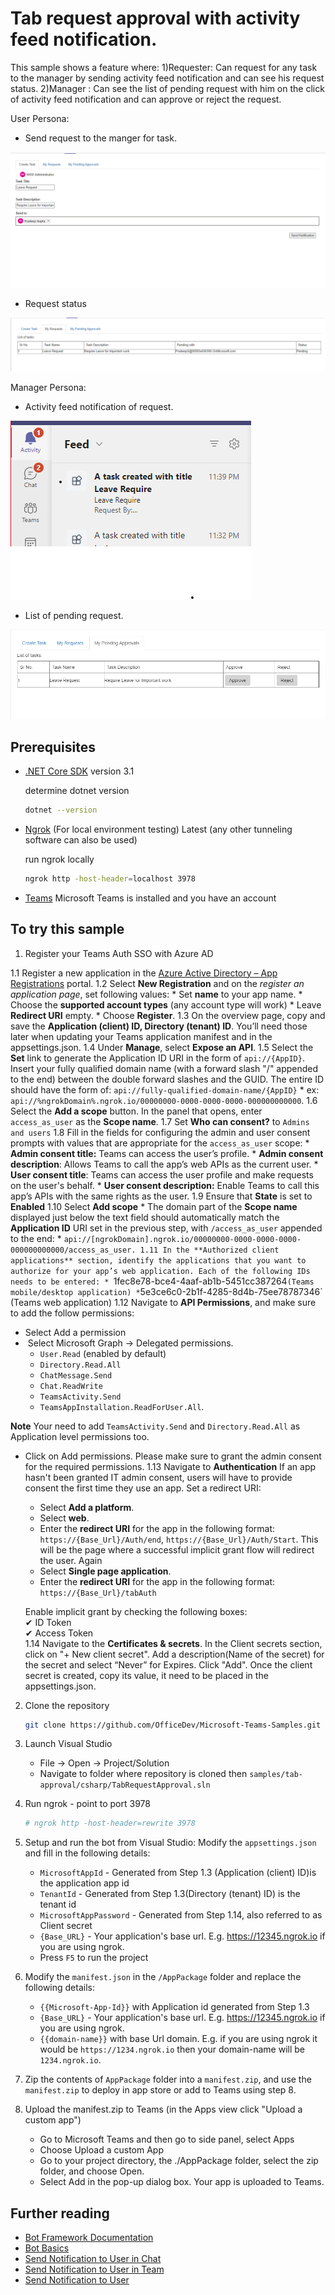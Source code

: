 ﻿# Tab request approval with activity feed notification.

This sample shows a feature where:
1)Requester: Can request for any task to the manager by sending activity feed notification and can see his request status.
2)Manager : Can see the list of pending request with him on the click of activity feed notification and can approve or reject the request.

User Persona:

- Send request to the manger for task.

![Request from user](TabRequestApproval/Images/TaskRequest.png)

- Request status

![Request status](TabRequestApproval/Images/RequestStatus.png)

Manager Persona:

- Activity feed notification of request.

![Notification](TabRequestApproval/Images/RequestNotification.png)

- List of pending request.

![Pending request list](TabRequestApproval/Images/RequestList.png)

## Prerequisites

- [.NET Core SDK](https://dotnet.microsoft.com/download) version 3.1

  determine dotnet version
  ```bash
  dotnet --version
  ```
- [Ngrok](https://ngrok.com/download) (For local environment testing) Latest (any other tunneling software can also be used)
  
  run ngrok locally
  ```bash
  ngrok http -host-header=localhost 3978
  ```
- [Teams](https://teams.microsoft.com) Microsoft Teams is installed and you have an account

## To try this sample

1) Register your Teams Auth SSO with Azure AD

1.1 Register a new application in the [Azure Active Directory – App Registrations](https://go.microsoft.com/fwlink/?linkid=2083908) portal.
1.2 Select **New Registration** and on the *register an application page*, set following values:
    * Set **name** to your app name.
    * Choose the **supported account types** (any account type will work)
    * Leave **Redirect URI** empty.
    * Choose **Register**.
1.3 On the overview page, copy and save the **Application (client) ID, Directory (tenant) ID**. You’ll need those later when updating your Teams application manifest and in the appsettings.json.
1.4 Under **Manage**, select **Expose an API**. 
1.5 Select the **Set** link to generate the Application ID URI in the form of `api://{AppID}`. Insert your fully qualified domain name (with a forward slash "/" appended to the end) between the double forward slashes and the GUID. The entire ID should have the form of: `api://fully-qualified-domain-name/{AppID}`
    * ex: `api://%ngrokDomain%.ngrok.io/00000000-0000-0000-0000-000000000000`.
1.6 Select the **Add a scope** button. In the panel that opens, enter `access_as_user` as the **Scope name**.
1.7 Set **Who can consent?** to `Admins and users`
1.8 Fill in the fields for configuring the admin and user consent prompts with values that are appropriate for the `access_as_user` scope:
    * **Admin consent title:** Teams can access the user’s profile.
    * **Admin consent description**: Allows Teams to call the app’s web APIs as the current user.
    * **User consent title**: Teams can access the user profile and make requests on the user's behalf.
    * **User consent description:** Enable Teams to call this app’s APIs with the same rights as the user.
1.9 Ensure that **State** is set to **Enabled**
1.10 Select **Add scope**
    * The domain part of the **Scope name** displayed just below the text field should automatically match the **Application ID** URI set in the previous step, with `/access_as_user` appended to the end:
        * `api://[ngrokDomain].ngrok.io/00000000-0000-0000-0000-000000000000/access_as_user.
1.11 In the **Authorized client applications** section, identify the applications that you want to authorize for your app’s web application. Each of the following IDs needs to be entered:
    * `1fec8e78-bce4-4aaf-ab1b-5451cc387264` (Teams mobile/desktop application)
    * `5e3ce6c0-2b1f-4285-8d4b-75ee78787346` (Teams web application)
1.12 Navigate to **API Permissions**, and make sure to add the follow permissions:
-   Select Add a permission
-   Select Microsoft Graph -\> Delegated permissions.
    - `User.Read` (enabled by default)
    - `Directory.Read.All`
    - `ChatMessage.Send`
    - `Chat.ReadWrite`
    - `TeamsActivity.Send`
    - `TeamsAppInstallation.ReadForUser.All`.

**Note** Your need to add `TeamsActivity.Send` and `Directory.Read.All` as Application level permissions too.

-   Click on Add permissions. Please make sure to grant the admin consent for the required permissions.
1.13 Navigate to **Authentication**
    If an app hasn't been granted IT admin consent, users will have to provide consent the first time they use an app.
    Set a redirect URI:
    * Select **Add a platform**.
    * Select **web**.
    * Enter the **redirect URI** for the app in the following format: `https://{Base_Url}/Auth/end`, `https://{Base_Url}/Auth/Start`. This will be the page where a successful implicit grant flow will redirect the user.
    Again
	* Select **Single page application**.
	* Enter the **redirect URI** for the app in the following format: `https://{Base_Url}/tabAuth`
	
    Enable implicit grant by checking the following boxes:  
    ✔ ID Token  
    ✔ Access Token  
1.14  Navigate to the **Certificates & secrets**. In the Client secrets section, click on "+ New client secret". Add a description(Name of the secret) for the secret and select “Never” for Expires. Click "Add". Once the client secret is created, copy its value, it need to be placed in the appsettings.json.

2) Clone the repository
   ```bash
   git clone https://github.com/OfficeDev/Microsoft-Teams-Samples.git
   ```

3) Launch Visual Studio
   - File -> Open -> Project/Solution
   - Navigate to folder where repository is cloned then `samples/tab-approval/csharp/TabRequestApproval.sln`
    
4) Run ngrok - point to port 3978

    ```bash
    # ngrok http -host-header=rewrite 3978
    ```
 
5) Setup and run the bot from Visual Studio: 
   Modify the `appsettings.json` and fill in the following details:
   - `MicrosoftAppId` - Generated from Step 1.3 (Application (client) ID)is the application app id
   - `TenantId` - Generated from Step 1.3(Directory (tenant) ID) is the tenant id
   - `MicrosoftAppPassword` - Generated from Step 1.14, also referred to as Client secret
   - `{Base_URL}` - Your application's base url. E.g. https://12345.ngrok.io if you are using ngrok.
   - Press `F5` to run the project
	 
6) Modify the `manifest.json` in the `/AppPackage` folder and replace the following details:
   - `{{Microsoft-App-Id}}` with Application id generated from Step 1.3
   - `{Base_URL}` - Your application's base url. E.g. https://12345.ngrok.io if you are using ngrok.
   - `{{domain-name}}` with base Url domain. E.g. if you are using ngrok it would be `https://1234.ngrok.io` then your domain-name will be `1234.ngrok.io`.

7) Zip the contents of `AppPackage` folder into a `manifest.zip`, and use the `manifest.zip` to deploy in app store or add to Teams using step 8.

8) Upload the manifest.zip to Teams (in the Apps view click "Upload a custom app")
   - Go to Microsoft Teams and then go to side panel, select Apps
   - Choose Upload a custom App
   - Go to your project directory, the ./AppPackage folder, select the zip folder, and choose Open.
   - Select Add in the pop-up dialog box. Your app is uploaded to Teams.    

## Further reading

- [Bot Framework Documentation](https://docs.botframework.com)
- [Bot Basics](https://docs.microsoft.com/azure/bot-service/bot-builder-basics?view=azure-bot-service-4.0)
- [Send Notification to User in Chat](https://docs.microsoft.com/en-us/graph/api/chat-sendactivitynotification?view=graph-rest-beta)
- [Send Notification to User in Team](https://docs.microsoft.com/en-us/graph/api/team-sendactivitynotification?view=graph-rest-beta&tabs=http)
- [Send Notification to User](https://docs.microsoft.com/en-us/graph/api/userteamwork-sendactivitynotification?view=graph-rest-beta&tabs=http)
